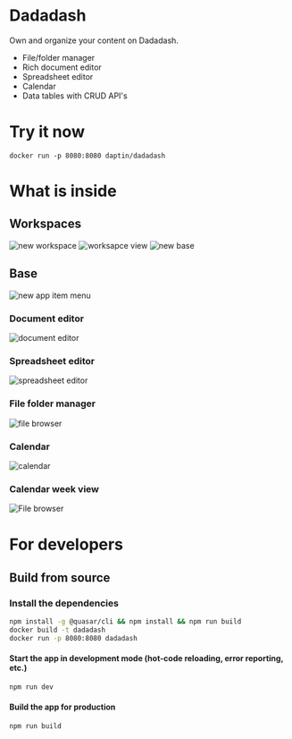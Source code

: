 # Dadadash

Own and organize your content on Dadadash.

- File/folder manager
- Rich document editor
- Spreadsheet editor
- Calendar
- Data tables with CRUD API's

# Try it now

```docker run -p 8080:8080 daptin/dadadash```

# What is inside

## Workspaces
![new workspace](assets/newWorkspace.png)
![worksapce view](assets/workspaceView.png)
![new base](assets/newBase.png)

## Base
![new app item menu](assets/newAppItemMenu.png)

### Document editor
![document editor](assets/documentEditor.png)

### Spreadsheet editor
![spreadsheet editor](assets/spreadsheetEditor.png)

### File folder manager
![file browser](assets/fileBrowser.png)

### Calendar
![calendar](assets/newCalendarEvent.png)

### Calendar week view
![File browser](assets/7.png)



# For developers

## Build from source

### Install the dependencies
```bash
npm install -g @quasar/cli && npm install && npm run build
docker build -t dadadash
docker run -p 8080:8080 dadadash
```

#### Start the app in development mode (hot-code reloading, error reporting, etc.)
```bash
npm run dev
```


#### Build the app for production
```bash
npm run build
```
